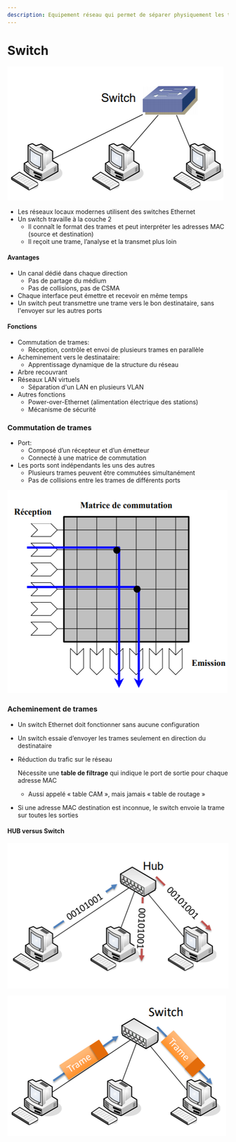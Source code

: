 ```yaml
---
description: Equipement réseau qui permet de séparer physiquement les terminaux
---
```


# Switch

![](../.gitbook/assets/image%20%2816%29.png)

* Les réseaux locaux modernes utilisent des switches Ethernet 
* Un switch travaille à la couche 2
  * Il connaît le format des trames et peut interpréter les adresses MAC \(source et destination\)
  * Il reçoit une trame, l’analyse et la transmet plus loin

#### Avantages

* Un canal dédié dans chaque direction
  * Pas de partage du médium
  * Pas de collisions, pas de CSMA
* Chaque interface peut émettre et recevoir en même temps
* Un switch peut transmettre une trame vers le bon destinataire, sans l'envoyer sur les autres ports

#### Fonctions

* Commutation de trames: 
  * Réception, contrôle et envoi de plusieurs trames en parallèle
* Acheminement vers le destinataire:
  *  Apprentissage dynamique de la structure du réseau
* Arbre recouvrant
* Réseaux LAN virtuels
  * Séparation d'un LAN en plusieurs VLAN
* Autres fonctions
  * Power-over-Ethernet \(alimentation électrique des stations\)
  * Mécanisme de sécurité

### Commutation de trames

* Port:
  * Composé d’un récepteur et d’un émetteur
  * Connecté à une matrice de commutation
* Les ports sont indépendants les uns des autres
  * Plusieurs trames peuvent être commutées simultanément
  * Pas de collisions entre les trames de différents ports

![](../.gitbook/assets/image%20%2853%29.png)

### Acheminement de trames

* Un switch Ethernet doit fonctionner sans aucune configuration 
* Un switch essaie d’envoyer les trames seulement en direction du destinataire
* Réduction du trafic sur le réseau

  Nécessite une **table de filtrage** qui indique le port de sortie pour chaque adresse MAC

  * Aussi appelé « table CAM », mais jamais « table de routage »

* Si une adresse MAC destination est inconnue, le switch envoie la trame sur toutes les sorties

#### HUB versus Switch

![Un hub effectue la diffusion des bits sur toutes les sorties](../.gitbook/assets/image%20%2882%29.png)

![Un switch essaie de transmettre les trames uniquement sur la sortie en direction du r&#xE9;cepteur](../.gitbook/assets/image%20%2811%29.png)

